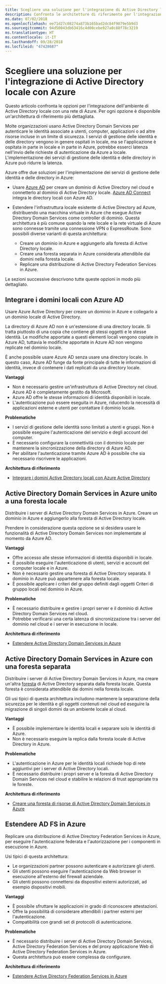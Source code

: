 ```yaml
---
title: Scegliere una soluzione per l'integrazione di Active Directory locale con Azure.
description: Confronta le architetture di riferimento per l'integrazione di Active Directory locale con Azure.
ms.date: 07/02/2018
ms.openlocfilehash: ee71d27c08274a873b165bad2dc84f9079e5b9d3
ms.sourcegitcommit: 94d50043db63416c4d00cebe927a0c88f78c3219
ms.translationtype: HT
ms.contentlocale: it-IT
ms.lasthandoff: 09/28/2018
ms.locfileid: "47428687"
---
```

# <a name="choose-a-solution-for-integrating-on-premises-active-directory-with-azure"></a>Scegliere una soluzione per l'integrazione di Active Directory locale con Azure

Questo articolo confronta le opzioni per l'integrazione dell'ambiente di Active Directory locale con una rete di Azure. Per ogni opzione è disponibile un'architettura di riferimento più dettagliata.

Molte organizzazioni usano Active Directory Domain Services per autenticare le identità associate a utenti, computer, applicazioni o ad altre risorse incluse in un limite di sicurezza. I servizi di gestione delle identità e delle directory vengono in genere ospitati in locale, ma se l'applicazione è ospitata in parte in locale e in parte in Azure, potrebbe esserci latenza nell'invio delle richieste di autenticazione da Azure a locale. L'implementazione dei servizi di gestione delle identità e delle directory in Azure può ridurre la latenza.

Azure offre due soluzioni per l'implementazione dei servizi di gestione delle identità e delle directory in Azure: 

* Usare [Azure AD][azure-active-directory] per creare un dominio di Active Directory nel cloud e connetterlo al dominio di Active Directory locale. [Azure AD Connect][azure-ad-connect] integra le directory locali con Azure AD.

* Estendere l'infrastruttura locale esistente di Active Directory ad Azure, distribuendo una macchina virtuale in Azure che esegue Active Directory Domain Services come controller di dominio. Questa architettura è più comune quando la rete locale e la rete virtuale di Azure sono connesse tramite una connessione VPN o ExpressRoute. Sono possibili diverse varianti di questa architettura: 

    - Creare un dominio in Azure e aggiungerlo alla foresta di Active Directory locale.
    - Creare una foresta separata in Azure considerata attendibile dai domini nella foresta locale.
    - Replicare una distribuzione di Active Directory Federation Services in Azure. 

Le sezioni successive descrivono tutte queste opzioni in modo più dettagliato.

## <a name="integrate-your-on-premises-domains-with-azure-ad"></a>Integrare i domini locali con Azure AD

Usare Azure Active Directory per creare un dominio in Azure e collegarlo a un dominio locale di Active Directory. 

La directory di Azure AD non è un'estensione di una directory locale. Si tratta piuttosto di una copia che contiene gli stessi oggetti e le stesse identità. Le modifiche apportate a questi elementi locali vengono copiate in Azure AD, tuttavia le modifiche apportate in Azure AD non vengono replicate nel dominio locale.

È anche possibile usare Azure AD senza usare una directory locale. In questo caso, Azure AD funge da fonte principale di tutte le informazioni di identità, invece di contenere i dati replicati da una directory locale.

**Vantaggi**

* Non è necessario gestire un'infrastruttura di Active Directory nel cloud. Azure AD è completamente gestito da Microsoft.
* Azure AD offre le stesse informazioni di identità disponibili in locale.
* L'autenticazione può essere eseguita in Azure, riducendo la necessità di applicazioni esterne e utenti per contattare il dominio locale.

**Problematiche**

* I servizi di gestione delle identità sono limitati a utenti e gruppi. Non è possibile eseguire l'autenticazione del servizio e degli account del computer.
* È necessario configurare la connettività con il dominio locale per mantenere la sincronizzazione della directory di Azure AD. 
* Per abilitare l'autenticazione tramite Azure AD è possibile che sia necessario riscrivere le applicazioni.

**Architettura di riferimento**

- [Integrare i domini Active Directory locali con Azure Active Directory][aad]

## <a name="ad-ds-in-azure-joined-to-an-on-premises-forest"></a>Active Directory Domain Services in Azure unito a una foresta locale

Distribuire i server di Active Directory Domain Services in Azure. Creare un dominio in Azure e aggiungerlo alla foresta di Active Directory locale. 

Prendere in considerazione questa opzione se si desidera usare le funzionalità di Active Directory Domain Services non implementate al momento da Azure AD. 

**Vantaggi**

* Offre accesso alle stesse informazioni di identità disponibili in locale.
* È possibile eseguire l'autenticazione di utenti, servizi e account del computer locale e in Azure.
* Non è necessario gestire una foresta di Active Directory separata. Il dominio in Azure può appartenere alla foresta locale.
* È possibile applicare i criteri del gruppo definiti dagli oggetti Criteri di gruppo locali nel dominio in Azure.

**Problematiche**

* È necessario distribuire e gestire i propri server e il dominio di Active Directory Domain Services nel cloud.
* Potrebbe verificarsi una certa latenza di sincronizzazione tra i server del dominio nel cloud e i server in esecuzione in locale.

**Architettura di riferimento**

- [Estendere Active Directory Domain Services in Azure][ad-ds]

## <a name="ad-ds-in-azure-with-a-separate-forest"></a>Active Directory Domain Services in Azure con una foresta separata

Distribuire i server di Active Directory Domain Services in Azure, ma creare un'altra [foresta][ad-forest-defn] di Active Directory separata dalla foresta locale. Questa foresta è considerata attendibile dai domini nella foresta locale.

Gli usi tipici di questa architettura includono mantenere la separazione della sicurezza per le identità e gli oggetti contenuti nel cloud ed eseguire la migrazione di singoli domini da un ambiente locale al cloud.

**Vantaggi**

* È possibile implementare le identità locali e separare solo le identità di Azure.
* Non è necessario eseguire la replica dalla foresta locale di Active Directory in Azure.

**Problematiche**

* L'autenticazione in Azure per le identità locali richiede hop di rete aggiuntivi per i server di Active Directory locali.
* È necessario distribuire i propri server e la foresta di Active Directory Domain Services nel cloud e stabilire le relazioni di trust appropriate tra le foreste.

**Architettura di riferimento**

- [Creare una foresta di risorse di Active Directory Domain Services in Azure][ad-ds-forest]

## <a name="extend-ad-fs-to-azure"></a>Estendere AD FS in Azure

Replicare una distribuzione di Active Directory Federation Services in Azure, per eseguire l'autenticazione federata e l'autorizzazione per i componenti in esecuzione in Azure. 

Usi tipici di questa architettura:

* Le organizzazioni partner possono autenticare e autorizzare gli utenti.
* Gli utenti possono eseguire l'autenticazione da Web browser in esecuzione all'esterno del firewall aziendale.
* Gli utenti possono connettersi da dispositivi esterni autorizzati, ad esempio dispositivi mobili. 

**Vantaggi**

* È possibile sfruttare le applicazioni in grado di riconoscere attestazioni.
* Offre la possibilità di considerare attendibili i partner esterni per l'autenticazione.
* Compatibilità con grandi set di protocolli di autenticazione.

**Problematiche**

* È necessario distribuire i server di Active Directory Domain Services, Active Directory Federation Services e del proxy applicazione Web di Active Directory Federation Services in Azure.
* Questa architettura può essere complessa da configurare.

**Architettura di riferimento**

- [Estendere Active Directory Federation Services in Azure][adfs]

<!-- links -->

[aad]: ./azure-ad.md
[ad-ds]: ./adds-extend-domain.md
[ad-ds-forest]: ./adds-forest.md
[ad-forest-defn]: /windows/desktop/AD/forests
[adfs]: ./adfs.md

[azure-active-directory]: /azure/active-directory-domain-services/active-directory-ds-overview
[azure-ad-connect]: /azure/active-directory/hybrid/whatis-hybrid-identity
